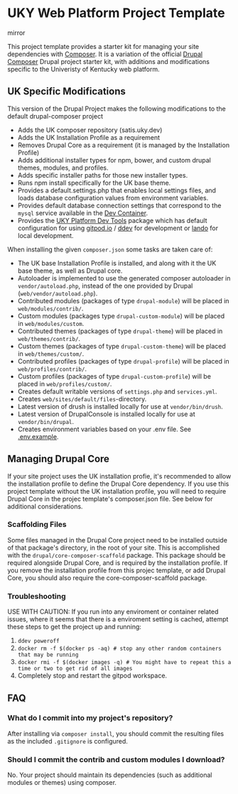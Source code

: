 # UKY Web Platform Project Template

mirror

This project template provides a starter kit for managing your site dependencies with [Composer](). It is a variation of the official [Drupal Composer](https://github.com/drupal-composer/drupal-project) Drupal project starter kit, with additions and modifications specific to the Univeristy of Kentucky web platform. 

## UK Specific Modifications

This version of the Drupal Project makes the following modifications to the default drupal-composer project

* Adds the UK composer repository (satis.uky.dev)
* Adds the UK Installation Profile as a requirement
* Removes Drupal Core as a requirement (it is managed by the Installation Profile)
* Adds additional installer types for npm, bower, and custom drupal themes, modules, and profiles. 
* Adds specific installer paths for those new installer types.
* Runs npm install specifically for the UK base theme.
* Provides a default.settings.php that enables local settings files, and loads database configuration values from environment variables.
* Provides default database connection settings that correspond to the `mysql` service available in the [Dev Container](https://gitlab.com/uky-web/university-web-platform/drupal-8/devcontainer).
* Provides the [UKY Platform Dev Tools](https://gitlab.com/uky-web/university-web-platform/drupal-8/uky_platform_dev_tools) package which has default configuration for using [gitpod.io](https://gitpod.io) / [ddev](https://ddev.readthedocs.io/en/stable/) for development or [lando](https://docs.lando.dev/config/drupal9.html) for local development.

When installing the given `composer.json` some tasks are taken care of:

* The UK base Installation Profile is installed, and along with it the UK base theme, as well as Drupal core.
* Autoloader is implemented to use the generated composer autoloader in `vendor/autoload.php`,
  instead of the one provided by Drupal (`web/vendor/autoload.php`).
* Contributed modules (packages of type `drupal-module`) will be placed in `web/modules/contrib/`.
* Custom modules (packages type `drupal-custom-module`) will be placed in `web/modules/custom`.
* Contributed themes (packages of type `drupal-theme`) will be placed in `web/themes/contrib/`.
* Custom themes (packages of type `drupal-custom-theme`) will be placed in `web/themes/custom/`.
* Contributed profiles (packages of type `drupal-profile`) will be placed in `web/profiles/contrib/`.
* Custom profiles (packages of type `drupal-custom-profile`) will be placed in `web/profiles/custom/`.
* Creates default writable versions of `settings.php` and `services.yml`.
* Creates `web/sites/default/files`-directory.
* Latest version of drush is installed locally for use at `vendor/bin/drush`.
* Latest version of DrupalConsole is installed locally for use at `vendor/bin/drupal`.
* Creates environment variables based on your .env file. See [.env.example](.env.example).


## Managing Drupal Core
If your site project uses the UK installation profie, it's recommended to allow the installation profile to define the Drupal Core dependency. If you use this project template without the UK installation profile, you will need to require Drupal Core in the projec template's composer.json file. See below for additional considerations.

### Scaffolding Files
Some files managed in the Drupal Core project need to be installed outside of that package's directory, in the root of your site. This is accomplished with the `drupal/core-composer-scaffold` package. This package should be required alongside Drupal Core, and is required by the installation profile. If you remove the installation profile from this projec template, or add Drupal Core, you should also require the core-composer-scaffold package.

### Troubleshooting
USE WITH CAUTION: If you run into any enviroment or container related issues, where it seems that there is a enviroment setting is cached, attempt these steps to get the project up and running:
1. `ddev poweroff`
2. `docker rm -f $(docker ps -aq) # stop any other random containers that may be running`
3. `docker rmi -f $(docker images -q) # You might have to repeat this a time or two to get rid of all images`
4. Completely stop and restart the gitpod workspace.

## FAQ

### What do I commit into my project's repository?
After installing via `composer install`, you should commit the resulting files as the included `.gitignore` is configured. 

### Should I commit the contrib and custom modules I download?
No. Your project should maintain its dependencies (such as additional modules or themes) using composer. 

###

